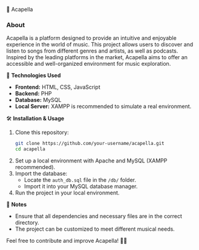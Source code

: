 🎵 Acapella  
### About  

Acapella is a platform designed to provide an intuitive and enjoyable experience in the world of music. This project allows users to discover and listen to songs from different genres and artists, as well as podcasts. Inspired by the leading platforms in the market, Acapella aims to offer an accessible and well-organized environment for music exploration.  

🚀 **Technologies Used**  

- **Frontend:** HTML, CSS, JavaScript  
- **Backend:** PHP  
- **Database:** MySQL  
- **Local Server:** XAMPP is recommended to simulate a real environment.  

🛠 **Installation & Usage**  

1. Clone this repository:  
   ```bash
   git clone https://github.com/your-username/acapella.git
   cd acapella
   ```  
2. Set up a local environment with Apache and MySQL (XAMPP recommended).  
3. Import the database:  
   - Locate the `auth_db.sql` file in the `/db/` folder.  
   - Import it into your MySQL database manager.  
4. Run the project in your local environment.  

🔎 **Notes**  

- Ensure that all dependencies and necessary files are in the correct directory.  
- The project can be customized to meet different musical needs.  

Feel free to contribute and improve Acapella! 🚀🎶  
